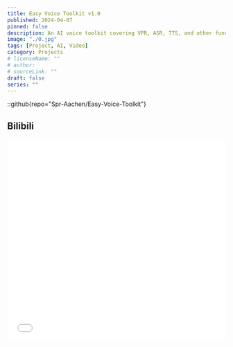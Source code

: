 ```yaml
---
title: Easy Voice Toolkit v1.0
published: 2024-04-07
pinned: false
description: An AI voice toolkit covering VPR, ASR, TTS, and other functions.
image: "./0.jpg"
tags: [Project, AI, Video]
category: Projects
# licenseName: ""
# author: 
# sourceLink: ""
draft: false
series: ""
---
```



::github{repo="Spr-Aachen/Easy-Voice-Toolkit"}


## Bilibili

<iframe src="//player.bilibili.com/player.html?bvid=BV1uJ4m157P2&p=1&autoplay=0" scrolling="no" frameborder="no" allowfullscreen="true" width="100%" height="468"> </iframe>